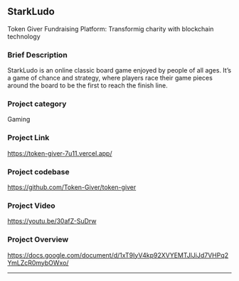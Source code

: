 
## StarkLudo

Token Giver Fundraising Platform: Transformig charity with blockchain technology 

### Brief Description

StarkLudo is an online classic board game enjoyed by people of all ages. It’s a game of chance and strategy, where players race their game pieces around the board to be the first to reach the finish line.

### Project category

Gaming

### Project Link

<https://token-giver-7u11.vercel.app/>

### Project codebase

<https://github.com/Token-Giver/token-giver>

### Project Video

<https://youtu.be/30afZ-SuDrw>

### Project Overview

<https://docs.google.com/document/d/1xT9IyV4kp92XVYEMTJlJiJd7VHPq2YmLZcR0mybOWxo/>

<hr/>
